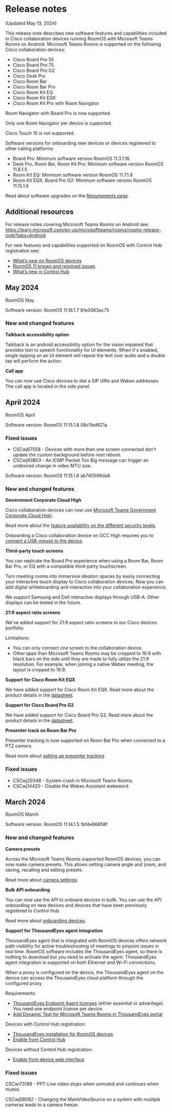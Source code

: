# Release notes
(Updated May 13, 2024) 

This release note describes new software features and capabilities included in Cisco collaboration devices running RoomOS with Microsoft Teams Rooms on Android. Microsoft Teams Rooms is supported on the following Cisco collaboration devices:

* Cisco Board Pro 55
* Cisco Board Pro 75
* Cisco Board Pro G2
* Cisco Desk Pro
* Cisco Room Bar
* Cisco Room Bar Pro
* Cisco Room Kit EQ
* Cisco Room Kit EQX
* Cisco Room Kit Pro with Room Navigator

Room Navigator with Board Pro is now supported. 

Only one Room Navigator per device is supported.

Cisco Touch 10 is not supported.

Software versions for onboarding new devices or devices registered to other calling platforms:

* Board Pro: Minimum software version RoomOS 11.3.1.16
* Desk Pro, Room Bar, Room Kit Pro: Minimum software version RoomOS 11.6.1.5
* Room Kit EQ: Minimum software version RoomOS 11.7.1.8
* Room Kit EQX, Board Pro G2: Minimum software version RoomOS 11.15.1.6

Read about software upgrades on the [Requirements page](/doc/MTR/Requirements).

## Additional resources

For release notes covering Microsoft Teams Rooms on Android see: https://learn.microsoft.com/en-us/microsoftteams/rooms/rooms-release-note?tabs=Android

For new features and capabilities supported on RoomOS with Control Hub registration see: 
* [What’s new on RoomOS devices](https://help.webex.com/6ger7db/)
* [RoomOS 11 known and resolved issues](https://help.webex.com/ndws09o/)
* [What’s new in Control Hub](https://help.webex.com/u9dlxd/)

## May 2024
RoomOS May

Software version: RoomOS 11.16.1.7 81e0063ac75

### New and changed features

**Talkback accessibility option**

Talkback is an android accessibility option for the vision impaired that provides text to speech functionality for UI elements. When it's enabled, single tapping on an UI element will repeat the text over audio and a double tap will perform the action.

**Call app**

You can now use Cisco devices to dial a SIP URIs and Webex addresses. The call app is located in the side panel.


## April 2024
RoomOS April 

Software version: RoomOS 11.15.1.8 08c1fed621a

### Fixed issues

* CSCwj67558 - Devices with more than one screen connected don't update the custom background before next reboot.
* CSCwj93803 - An ICMP Packet Too Big message can trigger an undesired change in video MTU size.

Software version: RoomOS 11.15.1.6 ab740596da6

### New and changed features

**Government Corporate Cloud High**

Cisco collaboration devices can now use [Microsoft Teams Government Corporate Cloud High](https://learn.microsoft.com/en-us/microsoftteams/plan-for-government-gcc-high).

Read more about the [feature availability on the different security levels](https://learn.microsoft.com/en-us/microsoftteams/rooms/teams-devices-feature-comparison?source=recommendations&tabs=GCCHigh).

Onboarding a Cisco collaboration device on GCC High requires you to [connect a USB-mouse to the device](/doc/MTR/MTROnBoarding).

**Third-party touch screens**

You can replicate the Board Pro experience when using a Room Bar, Room Bar Pro, or EQ with a compatible third-party touchscreen.

Turn meeting rooms into immersive ideation spaces by easily connecting your interactive touch display to Cisco collaboration devices. Now you can add digital whiteboarding and interaction into your collaboration experience.

We support Samsung and Dell interactive displays through USB-A. Other displays can be tested in the future. 

**21:9 aspect ratio screens**

We've added support for 21:9 aspect ratio screens to our Cisco devices portfolio.

Limitations: 

* You can only connect one screen to the collaboration device. 
* Other apps than Microsoft Teams Rooms may be cropped to 16:9 with black bars on the side until they are made to fully utilize the 21:9 resolution. For example, when joining a native Webex meeting, the layout is cropped to 16:9.

**Support for Cisco Room Kit EQX**

We have added support for Cisco Room Kit EQX. Read more about the product details in the [datasheet](https://www.webex.com/content/dam/www/us/en/datasheets/devices/room-series/cisco-room-kit-eqx/ds-room-kit-EQX-datasheet_CM-6120.pdf). 

**Support for Cisco Board Pro G2**

We have added support for Cisco Board Pro G2. Read more about the product details in the [datasheet](https://www.cisco.com/c/en/us/products/collateral/collaboration-endpoints/webex-board/board-pro-g2-ds.html). 

**Presenter track on Room Bar Pro**

Presenter tracking is now supported on Room Bar Pro when connected to a PTZ camera. 

Read more about [setting up presenter tracking](https://help.webex.com/9ur0g6/). 

### Fixed issues 

* CSCwj29348 - System crash in Microsoft Teams Rooms.
* CSCwj14420 - Disable the Webex Assistant wakeword.


## March 2024
RoomOS March 

Software version: RoomOS 11.14.1.5 1bf4e96858f

### New and changed features

**Camera presets**

Across the Microsoft Teams Rooms supported RoomOS devices, you can now make camera presets. This allows setting camera angle and zoom, and saving, recalling and editing presets. 

Read more about [camera settings](/doc/MTR/CameraOptions).

**Bulk API onboarding**

You can now use the API to onboard devices in bullk. You can use the API onboarding on new devices and devices that have been previously registered to Control Hub.

Read more about [onboarding devices](/doc/MTR/MTROnBoarding).

**Support for ThousandEyes agent integration**

ThousandEyes agent that is integrated with RoomOS devices offers network path visibility for active troubleshooting of meetings to pinpoint issues in real time. RoomOS software includes the ThousandEyes agent, so there is nothing to download but you need to activate the agent. ThousandEyes agent integration is supported on both Ethernet and Wi-Fi connections.

When a proxy is configured on the device, the ThousandEyes agent on the device can access the ThousandEyes cloud platform through the configured proxy.

Requirements: 

* [ThousandEyes Endpoint Agent licenses](https://docs.thousandeyes.com/product-documentation/global-vantage-points/endpoint-agents/endpoint-agent-licensing) (either essential or advantage). You need one endpoint license per device.
* [Add Dynamic Test for Microsoft Teams Rooms in ThousandEyes portal](https://docs.thousandeyes.com/product-documentation/end-user-monitoring/automated-session-test/configure-automated-session-tests)

Devices with Control Hub registration:

* [ThousandEyes installation for RoomOS devices](https://docs.thousandeyes.com/product-documentation/global-vantage-points/endpoint-agents/installing/install-roomos)
* [Enable from Control Hub](https://help.webex.com/gg3kd3/)

Devices without Control Hub registration: 

* [Enable from device web interface](/doc/MTR/DeviceWebInterface)

### Fixed issues 

CSCwi73188 - PPT-Live video stops when unmuted and continues when muted. 

CSCwj08082 - Changing the MainVideoSource on a system with mulitple cameras leads to a camera freeze.

